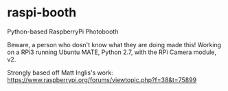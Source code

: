 # raspi-booth
Python-based RaspberryPi Photobooth

Beware, a person who dosn't know what they are doing made this!
Working on a RPi3 running Ubuntu MATE, Python 2.7, with the RPi Camera module, v2.

Strongly based off Matt Inglis's work: https://www.raspberrypi.org/forums/viewtopic.php?f=38&t=75899
